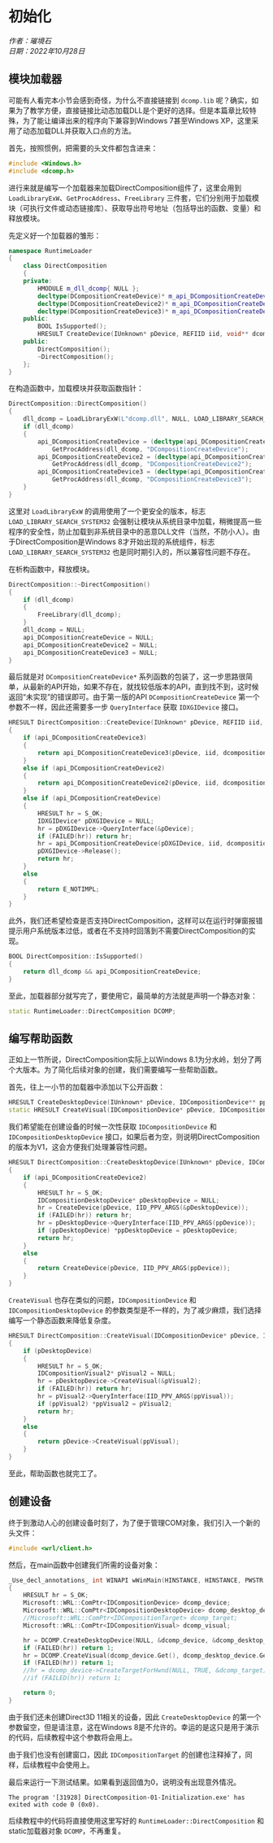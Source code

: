# 初始化

_作者：璀境石_  
_日期：2022年10月28日_

## 模块加载器

可能有人看完本小节会感到奇怪，为什么不直接链接到 `dcomp.lib` 呢？确实，如果为了教学方便，直接链接比动态加载DLL是个更好的选择。但是本篇章比较特殊，为了能让编译出来的程序向下兼容到Windows 7甚至Windows 
XP，这里采用了动态加载DLL并获取入口点的方法。

首先，按照惯例，把需要的头文件都包含进来：

```C++
#include <Windows.h>
#include <dcomp.h>
```

进行来就是编写一个加载器来加载DirectComposition组件了，这里会用到 `LoadLibraryExW`、`GetProcAddress`、`FreeLibrary` 三件套，它们分别用于加载模块（可执行文件或动态链接库）、获取导出符号地址（包括导出的函数、变量）和释放模块。

先定义好一个加载器的雏形：

```C++
namespace RuntimeLoader
{
	class DirectComposition
	{
	private:
		HMODULE m_dll_dcomp{ NULL };
		decltype(DCompositionCreateDevice)* m_api_DCompositionCreateDevice{ NULL };
		decltype(DCompositionCreateDevice2)* m_api_DCompositionCreateDevice2{ NULL };
		decltype(DCompositionCreateDevice3)* m_api_DCompositionCreateDevice3{ NULL };
	public:
		BOOL IsSupported();
		HRESULT CreateDevice(IUnknown* pDevice, REFIID iid, void** dcompositionDevice);
	public:
		DirectComposition();
		~DirectComposition();
	};
}
```

在构造函数中，加载模块并获取函数指针：

```C++
DirectComposition::DirectComposition()
{
	dll_dcomp = LoadLibraryExW(L"dcomp.dll", NULL, LOAD_LIBRARY_SEARCH_SYSTEM32);
	if (dll_dcomp)
	{
		api_DCompositionCreateDevice = (decltype(api_DCompositionCreateDevice))
			GetProcAddress(dll_dcomp, "DCompositionCreateDevice");
		api_DCompositionCreateDevice2 = (decltype(api_DCompositionCreateDevice2))
			GetProcAddress(dll_dcomp, "DCompositionCreateDevice2");
		api_DCompositionCreateDevice3 = (decltype(api_DCompositionCreateDevice3))
			GetProcAddress(dll_dcomp, "DCompositionCreateDevice3");
	}
}
```

这里对 `LoadLibraryExW` 的调用使用了一个更安全的版本，标志 `LOAD_LIBRARY_SEARCH_SYSTEM32` 会强制让模块从系统目录中加载，稍微提高一些程序的安全性，防止加载到非系统目录中的恶意DLL文件（当然，不防小人）。由于DirectComposition是Windows 8才开始出现的系统组件，标志 `LOAD_LIBRARY_SEARCH_SYSTEM32` 也是同时期引入的，所以兼容性问题不存在。

在析构函数中，释放模块。

```C++
DirectComposition::~DirectComposition()
{
	if (dll_dcomp)
	{
		FreeLibrary(dll_dcomp);
	}
	dll_dcomp = NULL;
	api_DCompositionCreateDevice = NULL;
	api_DCompositionCreateDevice2 = NULL;
	api_DCompositionCreateDevice3 = NULL;
}
```

最后就是对 `DCompositionCreateDevice*` 系列函数的包装了，这一步思路很简单，从最新的API开始，如果不存在，就找较低版本的API，直到找不到，这时候返回“未实现”的错误即可。由于第一版的API `DCompositionCreateDevice` 第一个参数不一样，因此还需要多一步 `QueryInterface` 获取 `IDXGIDevice` 接口。

```C++
HRESULT DirectComposition::CreateDevice(IUnknown* pDevice, REFIID iid, void** dcompositionDevice)
{
	if (api_DCompositionCreateDevice3)
	{
		return api_DCompositionCreateDevice3(pDevice, iid, dcompositionDevice);
	}
	else if (api_DCompositionCreateDevice2)
	{
		return api_DCompositionCreateDevice2(pDevice, iid, dcompositionDevice);
	}
	else if (api_DCompositionCreateDevice)
	{
		HRESULT hr = S_OK;
		IDXGIDevice* pDXGIDevice = NULL;
		hr = pDXGIDevice->QueryInterface(&pDevice);
		if (FAILED(hr)) return hr;
		hr = api_DCompositionCreateDevice(pDXGIDevice, iid, dcompositionDevice);
		pDXGIDevice->Release();
		return hr;
	}
	else
	{
		return E_NOTIMPL;
	}
}
```

此外，我们还希望检查是否支持DirectComposition，这样可以在运行时弹窗报错提示用户系统版本过低，或者在不支持时回落到不需要DirectComposition的实现。

```C++
BOOL DirectComposition::IsSupported()
{
	return dll_dcomp && api_DCompositionCreateDevice;
}
```

至此，加载器部分就写完了，要使用它，最简单的方法就是声明一个静态对象：

```C++
static RuntimeLoader::DirectComposition DCOMP;
```

## 编写帮助函数

正如上一节所说，DirectComposition实际上以Windows 8.1为分水岭，划分了两个大版本。为了简化后续对象的创建，我们需要编写一些帮助函数。

首先，往上一小节的加载器中添加以下公开函数：

```C++
HRESULT CreateDesktopDevice(IUnknown* pDevice, IDCompositionDevice** ppDevice, IDCompositionDesktopDevice** ppDesktopDevice = NULL);
static HRESULT CreateVisual(IDCompositionDevice* pDevice, IDCompositionDesktopDevice* pDesktopDevice, IDCompositionVisual** ppVisual, IDCompositionVisual2** ppVisual2 = NULL);
```

我们希望能在创建设备的时候一次性获取 `IDCompositionDevice` 和 `IDCompositionDesktopDevice` 接口，如果后者为空，则说明DirectComposition的版本为V1，这会方便我们处理兼容性问题。

```C++
HRESULT DirectComposition::CreateDesktopDevice(IUnknown* pDevice, IDCompositionDevice** ppDevice, IDCompositionDesktopDevice** ppDesktopDevice)
{
	if (api_DCompositionCreateDevice2)
	{
		HRESULT hr = S_OK;
		IDCompositionDesktopDevice* pDesktopDevice = NULL;
		hr = CreateDevice(pDevice, IID_PPV_ARGS(&pDesktopDevice));
		if (FAILED(hr)) return hr;
		hr = pDesktopDevice->QueryInterface(IID_PPV_ARGS(ppDevice));
		if (ppDesktopDevice) *ppDesktopDevice = pDesktopDevice;
		return hr;
	}
	else
	{
		return CreateDevice(pDevice, IID_PPV_ARGS(ppDevice));
	}
}
```

`CreateVisual` 也存在类似的问题，`IDCompositionDevice` 和 `IDCompositionDesktopDevice` 的参数类型是不一样的，为了减少麻烦，我们选择编写一个静态函数来降低复杂度。

```C++
HRESULT DirectComposition::CreateVisual(IDCompositionDevice* pDevice, IDCompositionDesktopDevice* pDesktopDevice, IDCompositionVisual** ppVisual, IDCompositionVisual2** ppVisual2)
{
	if (pDesktopDevice)
	{
		HRESULT hr = S_OK;
		IDCompositionVisual2* pVisual2 = NULL;
		hr = pDesktopDevice->CreateVisual(&pVisual2);
		if (FAILED(hr)) return hr;
		hr = pVisual2->QueryInterface(IID_PPV_ARGS(ppVisual));
		if (ppVisual2) *ppVisual2 = pVisual2;
		return hr;
	}
	else
	{
		return pDevice->CreateVisual(ppVisual);
	}
}
```

至此，帮助函数也就完工了。

## 创建设备

终于到激动人心的创建设备时刻了，为了便于管理COM对象，我们引入一个新的头文件：

```C++
#include <wrl/client.h>
```

然后，在main函数中创建我们所需的设备对象：

```C++
_Use_decl_annotations_ int WINAPI wWinMain(HINSTANCE, HINSTANCE, PWSTR, int)
{
	HRESULT hr = S_OK;
	Microsoft::WRL::ComPtr<IDCompositionDevice> dcomp_device;
	Microsoft::WRL::ComPtr<IDCompositionDesktopDevice> dcomp_desktop_device;
	//Microsoft::WRL::ComPtr<IDCompositionTarget> dcomp_target;
	Microsoft::WRL::ComPtr<IDCompositionVisual> dcomp_visual;

	hr = DCOMP.CreateDesktopDevice(NULL, &dcomp_device, &dcomp_desktop_device);
	if (FAILED(hr)) return 1;
	hr = DCOMP.CreateVisual(dcomp_device.Get(), dcomp_desktop_device.Get(), &dcomp_visual);
	if (FAILED(hr)) return 1;
	//hr = dcomp_device->CreateTargetForHwnd(NULL, TRUE, &dcomp_target);
	//if (FAILED(hr)) return 1;

	return 0;
}
```

由于我们还未创建Direct3D 11相关的设备，因此 `CreateDesktopDevice` 的第一个参数留空，但是请注意，这在Windows 8是不允许的。幸运的是这只是用于演示的代码，后续教程中这个参数将会用上。

由于我们也没有创建窗口，因此 `IDCompositionTarget` 的创建也注释掉了，同样，后续教程中会使用上。

最后来运行一下测试结果。如果看到返回值为0，说明没有出现意外情况。

```
The program '[31928] DirectComposition-01-Initialization.exe' has exited with code 0 (0x0).
```

后续教程中的代码将直接使用这里写好的 `RuntimeLoader::DirectComposition` 和static加载器对象 `DCOMP`，不再重复。
